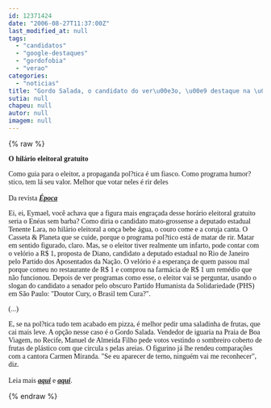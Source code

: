 ```yaml
---
id: 12371424
date: "2006-08-27T11:37:00Z"
last_modified_at: null
tags:
  - "candidatos"
  - "google-destaques"
  - "gordofobia"
  - "verao"
categories:
  - "noticias"
title: "Gordo Salada, o candidato do ver\u00e3o, \u00e9 destaque na \u00c9poca"
sutia: null
chapeu: null
autor: null
imagem: null
---
```

{% raw %}
<p><span style="font-family: Verdana;"><strong>O hil&aacute;rio eleitoral gratuito</strong></span></p>
<p><span style="font-family: Verdana;">Como guia para o eleitor, a propaganda pol?tica &eacute; um fiasco. Como programa humor?stico, tem l&aacute; seu valor. Melhor que votar neles &eacute; rir deles<br /><br />Da revista <strong><em><a href="http://fivenews.sjcc.com.br/" target="_blank" rel="noopener noreferrer">&Eacute;poca</a></em></strong></span></p>
<p><span style="font-family: Verdana;">Ei, ei, Eymael, voc&ecirc; achava que a figura mais engra&ccedil;ada desse hor&aacute;rio eleitoral gratuito seria o En&eacute;as sem barba? Como diria o candidato mato-grossense a deputado estadual Tenente Lara, no hil&aacute;rio eleitoral a on&ccedil;a bebe &aacute;gua, o couro come e a coruja canta. O Casseta &amp; Planeta que se cuide, porque o programa pol?tico est&aacute; de matar de rir. Matar em sentido figurado, claro. Mas, se o eleitor tiver realmente um infarto, pode contar com o vel&oacute;rio a R$ 1, proposta de Diano, candidato a deputado estadual no Rio de Janeiro pelo Partido dos Aposentados da Na&ccedil;&atilde;o. O vel&oacute;rio &eacute; a esperan&ccedil;a de quem passou mal porque comeu no restaurante de R$ 1 e comprou na farm&aacute;cia de R$ 1 um rem&eacute;dio que n&atilde;o funcionou. Depois de ver programas como esse, o eleitor vai se perguntar, usando o slogan do candidato a senador pelo obscuro Partido Humanista da Solidariedade (PHS) em S&atilde;o Paulo: "Doutor Cury, o Brasil tem Cura?".</span></p>
<p><span style="font-family: Verdana;">(...)</span></p>
<p><span style="font-family: Verdana;">E, se na pol?tica tudo tem acabado em pizza, &eacute; melhor pedir uma saladinha de frutas, que cai mais leve. A op&ccedil;&atilde;o nesse caso &eacute; o Gordo Salada. Vendedor de iguaria na Praia de Boa Viagem, no Recife, Manuel de Almeida Filho pede votos vestindo o sombreiro coberto de frutas de pl&aacute;stico com que circula s pelas areias. O figurino j&aacute; lhe rendeu compara&ccedil;&otilde;es com a cantora Carmen Miranda. "Se eu aparecer de terno, ningu&eacute;m vai me reconhecer", diz. <br /></span><span style="font-family: Verdana;"><br />Leia mais <a href="http://fivenews.sjcc.com.br/https:/revistaepoca.globo.com/Revista/Epoca/0,,EDG75147-6009-432,00.html" target="_blank" rel="noopener noreferrer"><strong><em>aqui</em></strong></a>&nbsp;e <strong><em><u><a href="http://fivenews.sjcc.com.br/">aqui</a></u></em></strong>.</span></p>
{% endraw %}
